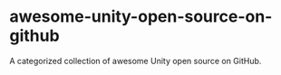 # awesome-unity-open-source-on-github
A categorized collection of awesome Unity open source on GitHub.
